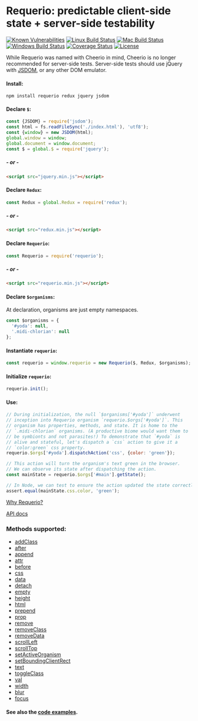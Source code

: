 # Requerio: predictable client-side state + server-side testability

[![Known Vulnerabilities][snyk-image]][snyk-url]
[![Linux Build Status][linux-image]][linux-url]
[![Mac Build Status][mac-image]][mac-url]
[![Windows Build Status][windows-image]][windows-url]
[![Coverage Status][coveralls-image]][coveralls-url]
[![License][license-image]][license-url]

While Requerio was named with Cheerio in mind, Cheerio is no longer recommended 
for server-side tests. Server-side tests should use jQuery with 
<a href="https://www.npmjs.com/package/jsdom" target="_blank">JSDOM</a>, or any 
other DOM emulator.

#### Install:

```shell
npm install requerio redux jquery jsdom
```

#### Declare `$`:

```javascript
const {JSDOM} = require('jsdom');
const html = fs.readFileSync('./index.html'), 'utf8');
const {window} = new JSDOM(html);
global.window = window;
global.document = window.document;
const $ = global.$ = require('jquery');
```

##### - or -

```html
<script src="jquery.min.js"></script>
```

#### Declare `Redux`:

```javascript
const Redux = global.Redux = require('redux');
```

##### - or -

```html
<script src="redux.min.js"></script>
```

#### Declare `Requerio`:

```javascript
const Requerio = require('requerio');
```

##### - or -

```html
<script src="requerio.min.js"></script>
```

#### Declare `$organisms`:

At declaration, organisms are just empty namespaces.

```javascript
const $organisms = {
  '#yoda': null,
  '.midi-chlorian': null
};
```

#### Instantiate `requerio`:

```javascript
const requerio = window.requerio = new Requerio($, Redux, $organisms);
```

#### Initialize `requerio`:

```javascript
requerio.init();
```

#### Use:

```javascript
// During initialization, the null `$organisms['#yoda']` underwent
// inception into Requerio organism `requerio.$orgs['#yoda']`. This
// organism has properties, methods, and state. It is home to the
// `.midi-chlorian` organisms. (A productive biome would want them to
// be symbionts and not parasites!) To demonstrate that `#yoda` is
// alive and stateful, let's dispatch a `css` action to give it a
// `color:green` css property.
requerio.$orgs['#yoda'].dispatchAction('css', {color: 'green'});

// This action will turn the organism's text green in the browser.
// We can observe its state after dispatching the action.
const mainState = requerio.$orgs['#main'].getState();

// In Node, we can test to ensure the action updated the state correctly.
assert.equal(mainState.css.color, 'green');
```

[Why Requerio?](docs/why-requerio.md)

[API docs](docs/README.md)

### Methods supported:

* [addClass](docs/methods.md#addclassclasses)
* [after](docs/methods.md#aftercontent)
* [append](docs/methods.md#appendcontent)
* [attr](docs/methods.md#attrattributes)
* [before](docs/methods.md#beforecontent)
* [css](docs/methods.md#cssproperties)
* [data](docs/methods.md#datakeyvalues)
* [detach](docs/methods.md#detachvalues)
* [empty](docs/methods.md#empty)
* [height](docs/methods.md#heightvalue)
* [html](docs/methods.md#htmlhtmlstring)
* [prepend](docs/methods.md#prependcontent)
* [prop](docs/methods.md#propproperties)
* [remove](docs/methods.md#remove)
* [removeClass](docs/methods.md#removeclassclasses)
* [removeData](docs/methods.md#removedataname)
* [scrollLeft](docs/methods.md#scrollleftvalue)
* [scrollTop](docs/methods.md#scrolltopvalue)
* [setActiveOrganism](docs/methods.md#setactiveorganismselector)
* [setBoundingClientRect](docs/methods.md#setboundingclientrectboundingclientrect)
* [text](docs/methods.md#texttext)
* [toggleClass](docs/methods.md#toggleclassclasses)
* [val](docs/methods.md#valvalue)
* [width](docs/methods.md#widthvalue)
* [blur](docs/methods.md#blur)
* [focus](docs/methods.md#focus)

#### See also the <a href="https://github.com/electric-eloquence/requerio/tree/master/examples" target="_blank">code examples</a>.

[snyk-image]: https://snyk.io/test/github/electric-eloquence/requerio/master/badge.svg
[snyk-url]: https://snyk.io/test/github/electric-eloquence/requerio/master

[linux-image]: https://github.com/electric-eloquence/requerio/workflows/Linux%20build/badge.svg?branch=master
[linux-url]: https://github.com/electric-eloquence/requerio/actions?query=workflow%3A"Linux+build"

[mac-image]: https://github.com/electric-eloquence/requerio/workflows/Mac%20build/badge.svg?branch=master
[mac-url]: https://github.com/electric-eloquence/requerio/actions?query=workflow%3A"Mac+build"

[windows-image]: https://github.com/electric-eloquence/requerio/workflows/Windows%20build/badge.svg?branch=master
[windows-url]: https://github.com/electric-eloquence/requerio/actions?query=workflow%3A"Windows+build"

[coveralls-image]: https://img.shields.io/coveralls/electric-eloquence/requerio/master.svg
[coveralls-url]: https://coveralls.io/r/electric-eloquence/requerio

[license-image]: https://img.shields.io/github/license/electric-eloquence/requerio.svg
[license-url]: https://raw.githubusercontent.com/electric-eloquence/requerio/master/LICENSE
